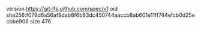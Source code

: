 version https://git-lfs.github.com/spec/v1
oid sha256:f079d6a56af9dab8f6b83dc450744aaccb8ab601e11ff744efcb0d25ecbbe906
size 476
